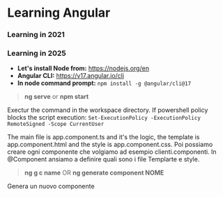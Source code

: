 # Learning Angular 

### **Learning in 2021**
### **Learning in 2025**
- **Let's install Node from:** https://nodejs.org/en
- **Angular CLI:** https://v17.angular.io/cli 
- **In node command prompt:** `npm install -g @angular/cli@17`

> **ng serve** or **npm start**

Exectur the command in the workspace directory. If powershell policy blocks the script execution: `Set-ExecutionPolicy -ExecutionPolicy RemoteSigned -Scope CurrentUser`

The main file is app.component.ts and it's the logic, the template is app.component.html and the style is app.component.css. 
Poi possiamo creare ogni componente che volgiamo ad esempio clienti.componenti. 
In @Component ansiamo a definire quali sono i file Templarte e style. 

> **ng g c name** OR **ng generate component NOME**

Genera un nuovo componente 